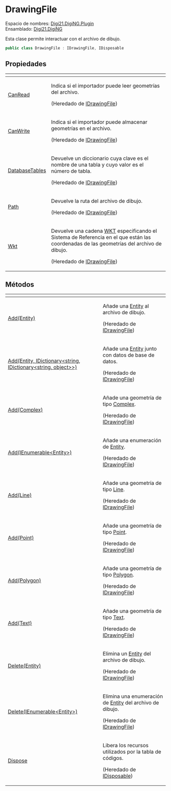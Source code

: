# DrawingFile

Espacio de nombres: [Digi21.DigiNG.Plugin](/digi3d-net/programacion/.net/referencia/digi21.diging.plugin/)  
Ensamblado: [Digi21.DigiNG](/digi3d-net/programacion/.net/referencia/digi21.diging.plugin/digi21.diging/)

Esta clase permite interactuar con el archivo de dibujo.

```csharp
public class DrawingFile : IDrawingFile, IDisposable
```



## Propiedades

<table>
  <thead>
    <tr>
      <th style="text-align:left"></th>
      <th style="text-align:left"></th>
    </tr>
  </thead>
  <tbody>
    <tr>
      <td style="text-align:left"><a href="../../../digi21.diging/digi21.diging.io/interfaces/idrawingfile/propiedades/canread.md">CanRead</a>
      </td>
      <td style="text-align:left">
        <p>Indica si el importador puede leer geometr&#xED;as del archivo.</p>
        <p>(Heredado de <a href="../../../digi21.diging/digi21.diging.io/interfaces/idrawingfile/">IDrawingFile</a>)</p>
      </td>
    </tr>
    <tr>
      <td style="text-align:left"><a href="../../../digi21.diging/digi21.diging.io/interfaces/idrawingfile/propiedades/canwrite.md">CanWrite</a>
      </td>
      <td style="text-align:left">
        <p>Indica si el importador puede almacenar geometr&#xED;as en el archivo.</p>
        <p>(Heredado de <a href="../../../digi21.diging/digi21.diging.io/interfaces/idrawingfile/">IDrawingFile</a>)</p>
      </td>
    </tr>
    <tr>
      <td style="text-align:left"><a href="../../../digi21.diging/digi21.diging.io/interfaces/idrawingfile/propiedades/databasetables.md">DatabaseTables</a>
      </td>
      <td style="text-align:left">
        <p>Devuelve un diccionario cuya clave es el nombre de una tabla y cuyo valor
          es el n&#xFA;mero de tabla.</p>
        <p>(Heredado de <a href="../../../digi21.diging/digi21.diging.io/interfaces/idrawingfile/">IDrawingFile</a>)</p>
      </td>
    </tr>
    <tr>
      <td style="text-align:left"><a href="../../../digi21.diging/digi21.diging.io/interfaces/idrawingfile/propiedades/path.md">Path</a>
      </td>
      <td style="text-align:left">
        <p>Devuelve la ruta del archivo de dibujo.</p>
        <p>(Heredado de <a href="../../../digi21.diging/digi21.diging.io/interfaces/idrawingfile/">IDrawingFile</a>)</p>
      </td>
    </tr>
    <tr>
      <td style="text-align:left"><a href="../../../digi21.diging/digi21.diging.io/interfaces/idrawingfile/propiedades/wkt.md">Wkt</a>
      </td>
      <td style="text-align:left">
        <p>Devuelve una cadena <a href="https://es.wikipedia.org/wiki/Well_Known_Text#Sistemas_de_referencia_espacial">WKT</a> especificando
          el Sistema de Referencia en el que est&#xE1;n las coordenadas de las geometr&#xED;as
          del archivo de dibujo.</p>
        <p>(Heredado de <a href="../../../digi21.diging/digi21.diging.io/interfaces/idrawingfile/">IDrawingFile</a>)</p>
      </td>
    </tr>
  </tbody>
</table>

## Métodos

<table>
  <thead>
    <tr>
      <th style="text-align:left"></th>
      <th style="text-align:left"></th>
    </tr>
  </thead>
  <tbody>
    <tr>
      <td style="text-align:left"><a href="../../../digi21.diging/digi21.diging.io/interfaces/idrawingfile/metodos/add.md#add-entity">Add(Entity)</a>
      </td>
      <td style="text-align:left">
        <p>A&#xF1;ade una <a href="../../../digi21.diging/digi21.diging.entities/clases/entity/">Entity</a> al
          archivo de dibujo.</p>
        <p>(Heredado de <a href="../../../digi21.diging/digi21.diging.io/interfaces/idrawingfile/">IDrawingFile</a>)</p>
      </td>
    </tr>
    <tr>
      <td style="text-align:left"><a href="../../../digi21.diging/digi21.diging.io/interfaces/idrawingfile/metodos/add.md#add-entity-idictionary-less-than-string-idictionary-less-than-string-object-greater-than-greater-than">Add(Entity, IDictionary&lt;string, IDictionary&lt;string, object&gt;&gt;)</a>
      </td>
      <td style="text-align:left">
        <p>A&#xF1;ade una <a href="../../../digi21.diging/digi21.diging.entities/clases/entity/">Entity</a> junto
          con datos de base de datos.</p>
        <p>(Heredado de <a href="../../../digi21.diging/digi21.diging.io/interfaces/idrawingfile/">IDrawingFile</a>)</p>
      </td>
    </tr>
    <tr>
      <td style="text-align:left"><a href="../../../digi21.diging/digi21.diging.io/interfaces/idrawingfile/metodos/add.md#add-complex">Add(Complex)</a>
      </td>
      <td style="text-align:left">
        <p>A&#xF1;ade una geometr&#xED;a de tipo <a href="../../../digi21.diging/digi21.diging.entities/clases/complex/">Complex</a>.</p>
        <p>(Heredado de <a href="../../../digi21.diging/digi21.diging.io/interfaces/idrawingfile/">IDrawingFile</a>)</p>
      </td>
    </tr>
    <tr>
      <td style="text-align:left"><a href="../../../digi21.diging/digi21.diging.io/interfaces/idrawingfile/metodos/add.md#add-ienumerable-less-than-entity-greater-than">Add(IEnumerable&lt;Entity&gt;)</a>
      </td>
      <td style="text-align:left">
        <p>A&#xF1;ade una enumeraci&#xF3;n de <a href="../../../digi21.diging/digi21.diging.entities/clases/entity/">Entity</a>.</p>
        <p>(Heredado de <a href="../../../digi21.diging/digi21.diging.io/interfaces/idrawingfile/">IDrawingFile</a>)</p>
      </td>
    </tr>
    <tr>
      <td style="text-align:left"><a href="../../../digi21.diging/digi21.diging.io/interfaces/idrawingfile/metodos/add.md#add-line">Add(Line)</a>
      </td>
      <td style="text-align:left">
        <p>A&#xF1;ade una geometr&#xED;a de tipo <a href="../../../digi21.diging/digi21.diging.entities/clases/line/">Line</a>.</p>
        <p>(Heredado de <a href="../../../digi21.diging/digi21.diging.io/interfaces/idrawingfile/">IDrawingFile</a>)</p>
      </td>
    </tr>
    <tr>
      <td style="text-align:left"><a href="../../../digi21.diging/digi21.diging.io/interfaces/idrawingfile/metodos/add.md#add-point">Add(Point)</a>
      </td>
      <td style="text-align:left">
        <p>A&#xF1;ade una geometr&#xED;a de tipo <a href="../../../digi21.diging/digi21.diging.entities/clases/point/">Point</a>.</p>
        <p>(Heredado de <a href="../../../digi21.diging/digi21.diging.io/interfaces/idrawingfile/">IDrawingFile</a>)</p>
      </td>
    </tr>
    <tr>
      <td style="text-align:left"><a href="../../../digi21.diging/digi21.diging.io/interfaces/idrawingfile/metodos/add.md#add-polygon">Add(Polygon)</a>
      </td>
      <td style="text-align:left">
        <p>A&#xF1;ade una geometr&#xED;a de tipo <a href="../../../digi21.diging/digi21.diging.entities/clases/polygon/">Polygon</a>.</p>
        <p>(Heredado de <a href="../../../digi21.diging/digi21.diging.io/interfaces/idrawingfile/">IDrawingFile</a>)</p>
      </td>
    </tr>
    <tr>
      <td style="text-align:left"><a href="../../../digi21.diging/digi21.diging.io/interfaces/idrawingfile/metodos/add.md#add-text">Add(Text)</a>
      </td>
      <td style="text-align:left">
        <p>A&#xF1;ade una geometr&#xED;a de tipo <a href="../../../digi21.diging/digi21.diging.entities/clases/text/">Text</a>.</p>
        <p>(Heredado de <a href="../../../digi21.diging/digi21.diging.io/interfaces/idrawingfile/">IDrawingFile</a>)</p>
      </td>
    </tr>
    <tr>
      <td style="text-align:left"><a href="../../../digi21.diging/digi21.diging.io/interfaces/idrawingfile/metodos/delete.md#delete-entity">Delete(Entity)</a>
      </td>
      <td style="text-align:left">
        <p>Elimina un <a href="../../../digi21.diging/digi21.diging.entities/clases/entity/">Entity</a> del
          archivo de dibujo.</p>
        <p>(Heredado de <a href="../../../digi21.diging/digi21.diging.io/interfaces/idrawingfile/">IDrawingFile</a>)</p>
      </td>
    </tr>
    <tr>
      <td style="text-align:left"><a href="../../../digi21.diging/digi21.diging.io/interfaces/idrawingfile/metodos/delete.md#delete-ienumerable-less-than-entity-greater-than">Delete(IEnumerable&lt;Entity&gt;)</a>
      </td>
      <td style="text-align:left">
        <p>Elimina una enumeraci&#xF3;n de <a href="../../../digi21.diging/digi21.diging.entities/clases/entity/">Entity</a> del
          archivo de dibujo.</p>
        <p>(Heredado de <a href="../../../digi21.diging/digi21.diging.io/interfaces/idrawingfile/">IDrawingFile</a>)</p>
      </td>
    </tr>
    <tr>
      <td style="text-align:left"><a href="https://docs.microsoft.com/en-us/dotnet/api/system.idisposable.dispose?view=net-5.0">Dispose</a>
      </td>
      <td style="text-align:left">
        <p>Libera los recursos utilizados por la tabla de c&#xF3;digos.</p>
        <p>(Heredado de <a href="https://docs.microsoft.com/en-us/dotnet/api/system.idisposable?view=net-5.0">IDisposable</a>)</p>
      </td>
    </tr>
  </tbody>
</table>



